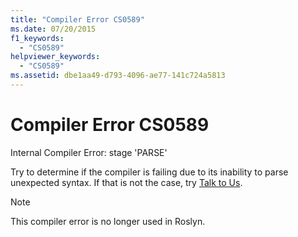```yaml
---
title: "Compiler Error CS0589"
ms.date: 07/20/2015
f1_keywords:
  - "CS0589"
helpviewer_keywords:
  - "CS0589"
ms.assetid: dbe1aa49-d793-4096-ae77-141c724a5813
---
```

# Compiler Error CS0589

Internal Compiler Error: stage 'PARSE'

 Try to determine if the compiler is failing due to its inability to parse unexpected syntax. If that is not the case, try [Talk to Us](/visualstudio/ide/feedback-options).

> [!NOTE]
> This compiler error is no longer used in Roslyn.
